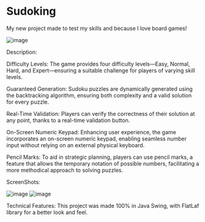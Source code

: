 # Sudoking
My new project made to test my skills and because I love board games!

![image](https://github.com/NickBuzz/Sudoking/assets/123810242/2b74a335-8514-455f-8b72-49ebd47bc86f)


Description:

Difficulty Levels: The game provides four difficulty levels—Easy, Normal, Hard, and Expert—ensuring a suitable challenge for players of varying skill levels.

Guaranteed Generation: Sudoku puzzles are dynamically generated using the backtracking algorithm, ensuring both complexity and a valid solution for every puzzle.

Real-Time Validation: Players can verify the correctness of their solution at any point, thanks to a real-time validation button.

On-Screen Numeric Keypad: Enhancing user experience, the game incorporates an on-screen numeric keypad, enabling seamless number input without relying on an external physical keyboard.

Pencil Marks: To aid in strategic planning, players can use pencil marks, a feature that allows the temporary notation of possible numbers, facilitating a more methodical approach to solving puzzles.

ScreenShots:


![image](https://github.com/NickBuzz/Sudoking/assets/123810242/4770646d-8830-426a-a751-3fb42a51a9ff)
![image](https://github.com/NickBuzz/Sudoking/assets/123810242/2fc78525-e378-4ede-8cd1-079f7c2481ef)




Technical Features:
This project was made 100% in Java Swing, with FlatLaf library for a better look and feel.
